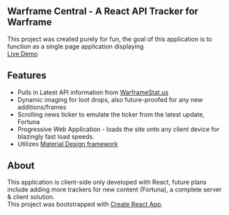 ## Warframe Central - A React API Tracker for Warframe
This project was created purely for fun, the goal of this application is to function as a single page application displaying <br/>
<a href="https://warframe-central.herokuapp.com/">Live Demo</a><br/>

## Features
<ul>
  <li>Pulls in Latest API information from <a href="https://docs.warframestat.us/">WarframeStat.us</a></li>
  <li>Dynamic imaging for loot drops, also future-proofed for any new additions/frames</li>
  <li>Scrolling news ticker to emulate the ticker from the latest update, Fortuna</li>
  <li>Progressive Web Application - loads the site onto any client device for blazingly fast load speeds.</li>
  <li>Utilizes <a href="https://material-ui.com/">Material Design framework</a></li>
</ul>

## About
This application is client-side only developed with React, future plans include adding more trackers for new content (Fortuna), a complete server & client solution.<br/>
This project was bootstrapped with [Create React App](https://github.com/facebookincubator/create-react-app).<br/>
